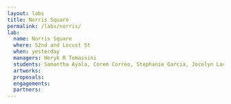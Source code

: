 ```yaml
---
layout: labs
title: Norris Square
permalink: /labs/norris/
lab:
  name: Norris Square
  where: 52nd and Locust St
  when: yesterday
  managers: Heryk R Tomassini
  students: Samantha Ayala, Corem Correo, Stephanie Garcia, Jocelyn Lacen, Zhenya Nalywayko, and Caseum Wongus
  artworks:
  proposals:
  engagements:
  partners:
---
```

